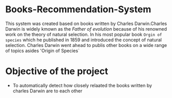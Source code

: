 # Books-Recommendation-System
This system was created based on books written by Charles Darwin.Charles Darwin is widely kmown as the *Father of evolution* because of his renowned work on the theory of natural selection. In his most popular book `Orgin of species` which he published in 1859 and introduced the concept of natural selection. Charles Darwin went ahead to publis other books on a wide range of topics asides 'Origin of Species`

# Objective of the project
* To automatically detect how closely relaated the books written by charles Darwin are to each other
